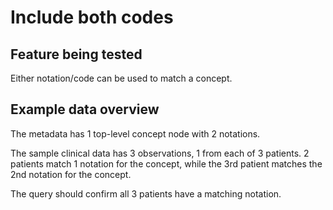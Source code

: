 # Include both codes

## Feature being tested
Either notation/code can be used to match a concept.

## Example data overview
The metadata has 1 top-level concept node with 2 notations.

The sample clinical data has 3 observations, 1 from each of 3 patients. 2 patients match 1 notation for the concept, while the 3rd patient matches the 2nd notation for the concept.

The query should confirm all 3 patients have a matching notation.
